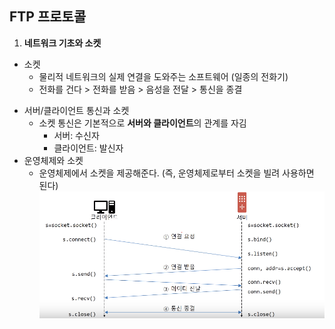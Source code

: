 ## FTP 프로토콜

1. <strong>네트워크 기초와 소켓</strong>

- 소켓
  - 물리적 네트워크의 실제 연결을 도와주는 소프트웨어 (일종의 전화기)
  - 전화를 건다 > 전화를 받음 > 음성을 전달 > 통신을 종결

* 서버/클라이언트 통신과 소켓
  * 소켓 통신은 기본적으로 <strong>서버와 클라이언트</strong>의 관계를 자김
    * 서버:  수신자
    * 클라이언트: 발신자
* 운영체제와 소켓
  * 운영체제에서 소켓을 제공해준다. (즉, 운영체제로부터 소켓을 빌려 사용하면 된다)![image-20201024125607660](img\image-20201024125607660.png)

